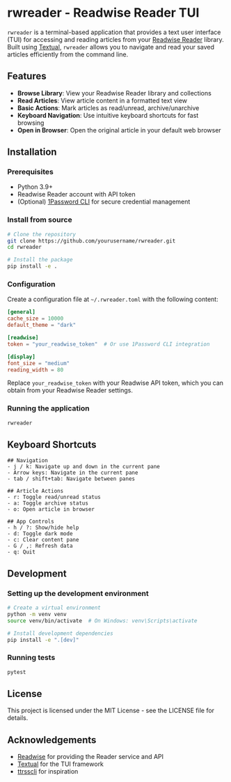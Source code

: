 # rwreader - Readwise Reader TUI

`rwreader` is a terminal-based application that provides a text user interface (TUI) for accessing and reading articles from your [Readwise Reader](https://readwise.io/reader) library. Built using [Textual](https://github.com/Textualize/textual), `rwreader` allows you to navigate and read your saved articles efficiently from the command line.

## Features

- **Browse Library**: View your Readwise Reader library and collections
- **Read Articles**: View article content in a formatted text view
- **Basic Actions**: Mark articles as read/unread, archive/unarchive
- **Keyboard Navigation**: Use intuitive keyboard shortcuts for fast browsing
- **Open in Browser**: Open the original article in your default web browser

## Installation

### Prerequisites

- Python 3.9+
- Readwise Reader account with API token
- (Optional) [1Password CLI](https://developer.1password.com/docs/cli) for secure credential management

### Install from source

```bash
# Clone the repository
git clone https://github.com/yourusername/rwreader.git
cd rwreader

# Install the package
pip install -e .
```

### Configuration

Create a configuration file at `~/.rwreader.toml` with the following content:

```toml
[general]
cache_size = 10000
default_theme = "dark"

[readwise]
token = "your_readwise_token"  # Or use 1Password CLI integration

[display]
font_size = "medium"
reading_width = 80
```

Replace `your_readwise_token` with your Readwise API token, which you can obtain from your Readwise Reader settings.

### Running the application

```bash
rwreader
```

## Keyboard Shortcuts

```
## Navigation
- j / k: Navigate up and down in the current pane
- Arrow keys: Navigate in the current pane
- tab / shift+tab: Navigate between panes

## Article Actions
- r: Toggle read/unread status
- a: Toggle archive status
- o: Open article in browser

## App Controls
- h / ?: Show/hide help
- d: Toggle dark mode
- c: Clear content pane
- G / ,: Refresh data
- q: Quit
```

## Development

### Setting up the development environment

```bash
# Create a virtual environment
python -m venv venv
source venv/bin/activate  # On Windows: venv\Scripts\activate

# Install development dependencies
pip install -e ".[dev]"
```

### Running tests

```bash
pytest
```

## License

This project is licensed under the MIT License - see the LICENSE file for details.

## Acknowledgements

- [Readwise](https://readwise.io) for providing the Reader service and API
- [Textual](https://github.com/Textualize/textual) for the TUI framework
- [ttrsscli](https://github.com/reuteras/ttrsscli) for inspiration
